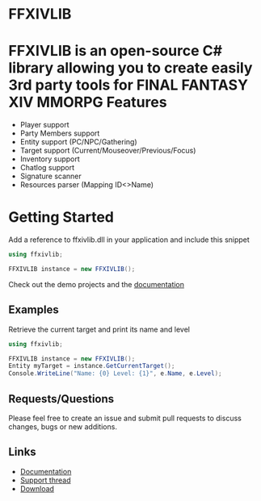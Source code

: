 FFXIVLIB
========
FFXIVLIB is an open-source C# library allowing you to create easily 3rd party tools for FINAL FANTASY XIV MMORPG
Features
========
- Player support
- Party Members support
- Entity support (PC/NPC/Gathering)
- Target support (Current/Mouseover/Previous/Focus)
- Inventory support
- Chatlog support
- Signature scanner
- Resources parser (Mapping ID<>Name)

Getting Started
========
Add a reference to ffxivlib.dll in your application and include this snippet

```c#
using ffxivlib;

FFXIVLIB instance = new FFXIVLIB();
```

Check out the demo projects and the [documentation](http://sruon.github.io/ffxivlib/html/functions.html)

## Examples

Retrieve the current target and print its name and level
```c#
using ffxivlib;

FFXIVLIB instance = new FFXIVLIB();
Entity myTarget = instance.GetCurrentTarget();
Console.WriteLine("Name: {0} Level: {1}", e.Name, e.Level);
```

## Requests/Questions

Please feel free to create an issue and submit pull requests to discuss changes, bugs or new additions.

## Links
- [Documentation](http://sruon.github.io/ffxivlib/html/functions.html)
- [Support thread](http://www.ffevo.net/topic/3264-ffxivlib/)
- [Download](http://www.ffevo.net/files/file/242-ffxivlib/)

